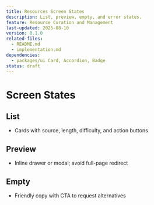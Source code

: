 ```yaml
---
title: Resources Screen States
description: List, preview, empty, and error states.
feature: Resource Curation and Management
last-updated: 2025-08-10
version: 0.1.0
related-files:
  - README.md
  - implementation.md
dependencies:
  - packages/ui Card, Accordion, Badge
status: draft
---
```


# Screen States

## List
- Cards with source, length, difficulty, and action buttons

## Preview
- Inline drawer or modal; avoid full-page redirect

## Empty
- Friendly copy with CTA to request alternatives
